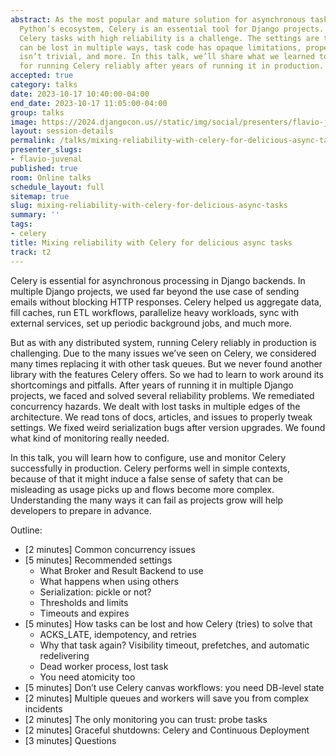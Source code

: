 ```yaml
---
abstract: As the most popular and mature solution for asynchronous task queues in
  Python’s ecosystem, Celery is an essential tool for Django projects. But running
  Celery tasks with high reliability is a challenge. The settings are tricky, tasks
  can be lost in multiple ways, task code has opaque limitations, proper monitoring
  isn’t trivial, and more. In this talk, we’ll share what we learned to be necessary
  for running Celery reliably after years of running it in production.
accepted: true
category: talks
date: 2023-10-17 10:40:00-04:00
end_date: 2023-10-17 11:05:00-04:00
group: talks
image: https://2024.djangocon.us//static/img/social/presenters/flavio-juvenal.png
layout: session-details
permalink: /talks/mixing-reliability-with-celery-for-delicious-async-tasks/
presenter_slugs:
- flavio-juvenal
published: true
room: Online talks
schedule_layout: full
sitemap: true
slug: mixing-reliability-with-celery-for-delicious-async-tasks
summary: ''
tags:
- celery
title: Mixing reliability with Celery for delicious async tasks
track: t2
---
```


Celery is essential for asynchronous processing in Django backends. In multiple Django projects, we used far beyond the use case of sending emails without blocking HTTP responses. Celery helped us aggregate data, fill caches, run ETL workflows, parallelize heavy workloads, sync with external services, set up periodic background jobs, and much more.

But as with any distributed system, running Celery reliably in production is challenging. Due to the many issues we’ve seen on Celery, we considered many times replacing it with other task queues. But we never found another library with the features Celery offers. So we had to learn to work around its shortcomings and pitfalls. After years of running it in multiple Django projects, we faced and solved several reliability problems. We remediated concurrency hazards. We dealt with lost tasks in multiple edges of the architecture. We read tons of docs, articles, and issues to properly tweak settings. We fixed weird serialization bugs after version upgrades. We found what kind of monitoring really needed.

In this talk, you will learn how to configure, use and monitor Celery successfully in production. Celery performs well in simple contexts, because of that it might induce a false sense of safety that can be misleading as usage picks up and flows become more complex. Understanding the many ways it can fail as projects grow will help developers to prepare in advance.

Outline:
- [2 minutes] Common concurrency issues
- [5 minutes] Recommended settings
  - What Broker and Result Backend to use
  - What happens when using others
  - Serialization: pickle or not?
  - Thresholds and limits
  - Timeouts and expires
- [5 minutes] How tasks can be lost and how Celery (tries) to solve that
  - ACKS_LATE, idempotency, and retries
  - Why that task again? Visibility timeout, prefetches, and automatic redelivering
  - Dead worker process, lost task
  - You need atomicity too
- [5 minutes] Don’t use Celery canvas workflows: you need DB-level state
- [2 minutes] Multiple queues and workers will save you from complex incidents
- [2 minutes] The only monitoring you can trust: probe tasks
- [2 minutes] Graceful shutdowns: Celery and Continuous Deployment
- [3 minutes] Questions
